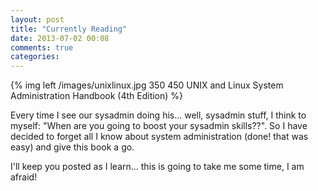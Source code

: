 ```yaml
---
layout: post
title: "Currently Reading"
date: 2013-07-02 00:08
comments: true
categories: 
---
```

{% img left /images/unixlinux.jpg 350 450 UNIX and Linux System Administration Handbook (4th Edition) %}

Every time I see our sysadmin doing his... well, sysadmin stuff, I think to myself: "When are you going to boost your sysadmin skills??". So I have decided to forget all I know about system administration (done! that was easy) and give this book a go.

I'll keep you posted as I learn... this is going to take me some time, I am afraid!
